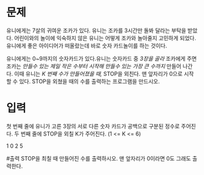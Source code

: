 # 문제
유니에게는 7살의 귀여운 조카가 있다. 유니는 조카를 3시간만 돌봐 달라는 부탁을 받았다.
어린이와의 놀이에 익숙하지 않은 유니는 어떻게 조카와 놀아줄지 고민하게 되었다. 유니에게 좋은 아이디어가
떠올랐는데 바로 숫자 카드놀이를 하는 것이다.

유니에게는 0~9까지의 숫자카드가 있다.유니는 숫자카드 중 *3장을 골라* 조카에게 주면 조카는 *만들수 있는
제일 작은 수부터 시작해 만들수 있는 가장 큰 수까지* 만들어 나간다.
이때 유니는 *K 번째 수가 만들어졌을 때,* STOP을 외친다. 맨 앞자리가 0으로 시작할 수 있다.
STOP을 외쳤을 때의 수를 출력하는 프로그램을 만드시오.

# 입력
첫 번째 줄에 유니가 고른 3장의 서로 다른 숫자 카드가 공백으로 구분된 정수로 주어진다.
두 번째 줄에 STOP을 외칠 K가 주어진다. (1 <= K <= 6)

1 0 2
5

#출력
STOP을 최칠 때 만들어진 수를 출력하시오. 맨 앞자리가 0이라면 0도 그래도 출력한다.
